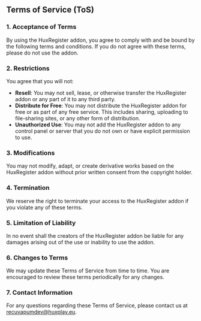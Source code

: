 ## Terms of Service (ToS)

### 1. Acceptance of Terms
By using the HuxRegister addon, you agree to comply with and be bound by the following terms and conditions. If you do not agree with these terms, please do not use the addon.

### 2. Restrictions
You agree that you will not:

- **Resell**: You may not sell, lease, or otherwise transfer the HuxRegister addon or any part of it to any third party.
- **Distribute for Free**: You may not distribute the HuxRegister addon for free or as part of any free service. This includes sharing, uploading to file-sharing sites, or any other form of distribution.
- **Unauthorized Use**: You may not add the HuxRegister addon to any control panel or server that you do not own or have explicit permission to use.

### 3. Modifications
You may not modify, adapt, or create derivative works based on the HuxRegister addon without prior written consent from the copyright holder.

### 4. Termination
We reserve the right to terminate your access to the HuxRegister addon if you violate any of these terms.

### 5. Limitation of Liability
In no event shall the creators of the HuxRegister addon be liable for any damages arising out of the use or inability to use the addon.

### 6. Changes to Terms
We may update these Terms of Service from time to time. You are encouraged to review these terms periodically for any changes.

### 7. Contact Information
For any questions regarding these Terms of Service, please contact us at recuvapumdev@huxplay.eu.
